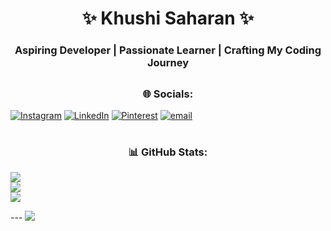 ### <h1 align="center">✨ Khushi Saharan ✨</h1>
<h3 align="center">Aspiring Developer | Passionate Learner | Crafting My Coding Journey</h3>

## <h3 align="center">🌐 Socials:
[![Instagram](https://img.shields.io/badge/Instagram-%23E4405F.svg?logo=Instagram&logoColor=white)](https://instagram.com/_khushisaharan_) [![LinkedIn](https://img.shields.io/badge/LinkedIn-%230077B5.svg?logo=linkedin&logoColor=white)](https://linkedin.com/in/khushi.saharan293@gmail.com) [![Pinterest](https://img.shields.io/badge/Pinterest-%23E60023.svg?logo=Pinterest&logoColor=white)](https://pinterest.com/saharanlol) [![email](https://img.shields.io/badge/Email-D14836?logo=gmail&logoColor=white)](mailto:khushisaharan20640@gmail.com) </h3>
# <h3 align="center"> 📊 GitHub Stats:
![](https://github-readme-stats.vercel.app/api?username=khushisaharann&theme=dark&hide_border=false&include_all_commits=false&count_private=false)<br/>
![](https://nirzak-streak-stats.vercel.app/?user=khushisaharann&theme=dark&hide_border=false)<br/>
![](https://github-readme-stats.vercel.app/api/top-langs/?username=khushisaharann&theme=dark&hide_border=false&include_all_commits=false&count_private=false&layout=compact)

---</h3>
[![](https://visitcount.itsvg.in/api?id=khushisaharann&icon=0&color=0)](https://visitcount.itsvg.in)

